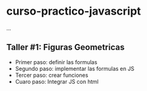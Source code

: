 # curso-practico-javascript

...

## Taller #1: Figuras Geometricas

- Primer paso: definir las formulas
- Segundo paso: implementar las formulas en JS
- Tercer paso: crear funciones
- Cuaro paso: Integrar JS con html
